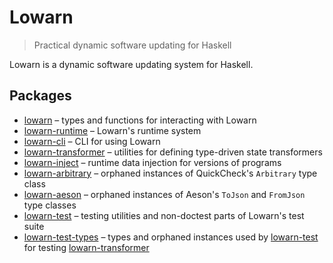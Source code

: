 # Lowarn

> Practical dynamic software updating for Haskell

Lowarn is a dynamic software updating system for Haskell.

## Packages

- [lowarn](core) – types and functions for interacting with Lowarn
- [lowarn-runtime](runtime) – Lowarn's runtime system
- [lowarn-cli](cli) – CLI for using Lowarn
- [lowarn-transformer](transformer) – utilities for defining type-driven state transformers
- [lowarn-inject](inject) – runtime data injection for versions of programs
- [lowarn-arbitrary](arbitrary) – orphaned instances of QuickCheck's `Arbitrary` type class
- [lowarn-aeson](aeson) – orphaned instances of Aeson's `ToJson` and `FromJson` type classes
- [lowarn-test](test) – testing utilities and non-doctest parts of Lowarn's test suite
- [lowarn-test-types](test-types) – types and orphaned instances used by [lowarn-test](test) for testing [lowarn-transformer](transformer)

